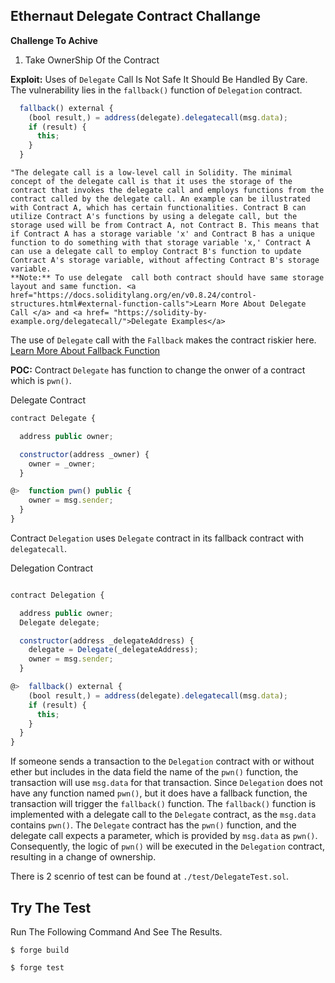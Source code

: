 ## Ethernaut Delegate Contract Challange

**Challenge To Achive**
1. Take OwnerShip Of the Contract


**Exploit:** Uses of `Delegate` Call Is Not Safe It Should Be Handled By Care. The vulnerability lies in the `fallback()` function of `Delegation` contract. 

``` javascript
  fallback() external {
    (bool result,) = address(delegate).delegatecall(msg.data);
    if (result) {
      this;
    }
  }
```

``` 
"The delegate call is a low-level call in Solidity. The minimal concept of the delegate call is that it uses the storage of the contract that invokes the delegate call and employs functions from the contract called by the delegate call. An example can be illustrated with Contract A, which has certain functionalities. Contract B can utilize Contract A's functions by using a delegate call, but the storage used will be from Contract A, not Contract B. This means that if Contract A has a storage variable 'x' and Contract B has a unique function to do something with that storage variable 'x,' Contract A can use a delegate call to employ Contract B's function to update Contract A's storage variable, without affecting Contract B's storage variable.
**Note:** To use delegate  call both contract should have same storage layout and same function. <a href="https://docs.soliditylang.org/en/v0.8.24/control-structures.html#external-function-calls">Learn More About Delegate Call </a> and <a href= "https://solidity-by-example.org/delegatecall/">Delegate Examples</a>
```
The use of `Delegate` call with the `Fallback` makes the contract riskier here. <a href= "https://docs.soliditylang.org/en/latest/contracts.html">Learn More About Fallback Function</a> 

**POC:** Contract `Delegate` has function to change the onwer of a contract which is `pwn()`.

Delegate Contract

```javascript
contract Delegate {

  address public owner;

  constructor(address _owner) {
    owner = _owner;
  }

@>  function pwn() public {
    owner = msg.sender;
  }
}
```
Contract `Delegation` uses `Delegate` contract in its fallback contract with `delegatecall`.

Delegation Contract

```javascript

contract Delegation {

  address public owner;
  Delegate delegate;

  constructor(address _delegateAddress) {
    delegate = Delegate(_delegateAddress);
    owner = msg.sender;
  }

@>  fallback() external {
    (bool result,) = address(delegate).delegatecall(msg.data);
    if (result) {
      this;
    }
  }
}
```
If someone sends a transaction to the `Delegation` contract with or without ether but includes in the data field the name of the `pwn()` function, the transaction will use `msg.data` for that transaction. Since `Delegation` does not have any function named `pwn()`, but it does have a fallback function, the transaction will trigger the `fallback()` function. The `fallback()` function is implemented with a delegate call to the `Delegate` contract, as the `msg.data` contains `pwn()`. The `Delegate` contract has the `pwn()` function, and the delegate call expects a parameter, which is provided by `msg.data` as `pwn()`. Consequently, the logic of `pwn()` will be executed in the `Delegation` contract, resulting in a change of ownership.

There is 2 scenrio of test can be found at `./test/DelegateTest.sol`.




## Try The Test 

Run The Following Command And See The Results.

```shell
$ forge build
```

```shell
$ forge test
```

